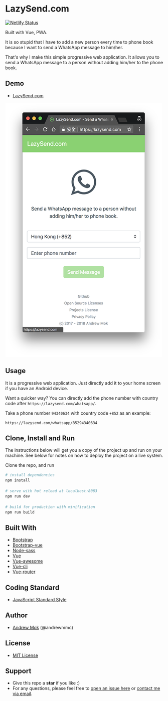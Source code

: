 # LazySend.com
[![Netlify Status](https://api.netlify.com/api/v1/badges/6ab92e7c-f020-4dea-8db4-1853ac083e95/deploy-status)](https://app.netlify.com/sites/lazysend/deploys)

Built with Vue, PWA.

It is so stupid that I have to add a new person every time to phone book because I want to send a WhatsApp message to him/her. 

That's why I make this simple progressive web application. It allows you to send a WhatsApp message to a person without adding him/her to the phone book.

## Demo
- [LazySend.com](https://lazysend.com)

[![Screen Capture](static/img/screenshot.png)](https://lazysend.com)

## Usage
It is a progressive web application. Just directly add it to your home screen if you have an Android device.

Want a quicker way? You can directly add the phone number with country code after `https://lazysend.com/whatsapp/`.

Take a phone number `94340634` with country code `+852` as an example:
```
https://lazysend.com/whatsapp/85294340634
```

## Clone, Install and Run
The instructions below will get you a copy of the project up and run on your machine. See below for notes on how to deploy the project on a live system.

Clone the repo, and run
``` bash
# install dependencies
npm install

# serve with hot reload at localhost:8083
npm run dev

# build for production with minification
npm run build
```

## Built With
- [Bootstrap](https://github.com/twbs/bootstrap)
- [Bootstrap-vue](https://github.com/bootstrap-vue/bootstrap-vue)
- [Node-sass](https://github.com/sass/node-sass)
- [Vue](https://github.com/vuejs/vue)
- [Vue-awesome](https://github.com/Justineo/vue-awesome)
- [Vue-cli](https://github.com/vuejs/vue-cli)
- [Vue-router](https://github.com/vuejs/vue-router)

## Coding Standard
- [JavaScript Standard Style](https://standardjs.com)

## Author
- [Andrew Mok](https://andrewmmc.com) (@andrewmmc)

## License
- [MIT License](LICENSES.md)

## Support
- Give this repo a **star** if you like :)
- For any questions, please feel free to [open an issue here](../../issues) or [contact me via email](mailto:hello@andrewmmc.com).
